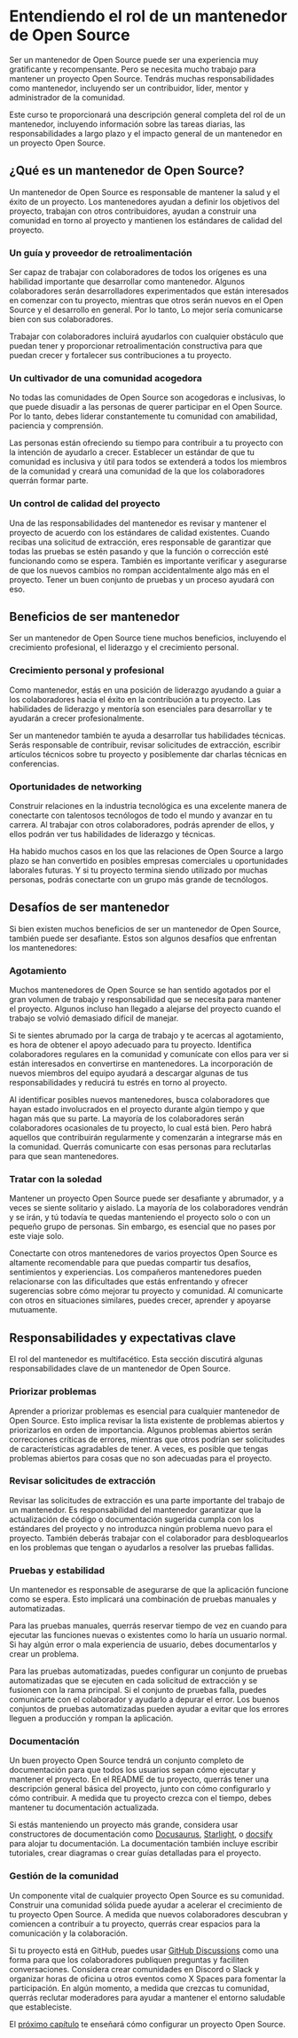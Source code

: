 # Entendiendo el rol de un mantenedor de Open Source

Ser un mantenedor de Open Source puede ser una experiencia muy gratificante y recompensante. Pero se necesita mucho trabajo para mantener un proyecto Open Source. Tendrás muchas responsabilidades como mantenedor, incluyendo ser un contribuidor, líder, mentor y administrador de la comunidad.

Este curso te proporcionará una descripción general completa del rol de un mantenedor, incluyendo información sobre las tareas diarias, las responsabilidades a largo plazo y el impacto general de un mantenedor en un proyecto Open Source.

## ¿Qué es un mantenedor de Open Source?

Un mantenedor de Open Source es responsable de mantener la salud y el éxito de un proyecto. Los mantenedores ayudan a definir los objetivos del proyecto, trabajan con otros contribuidores, ayudan a construir una comunidad en torno al proyecto y mantienen los estándares de calidad del proyecto.

### Un guía y proveedor de retroalimentación

Ser capaz de trabajar con colaboradores de todos los orígenes es una habilidad importante que desarrollar como mantenedor. Algunos colaboradores serán desarrolladores experimentados que están interesados en comenzar con tu proyecto, mientras que otros serán nuevos en el Open Source y el desarrollo en general. Por lo tanto, Lo mejor sería comunicarse bien con sus colaboradores.

Trabajar con colaboradores incluirá ayudarlos con cualquier obstáculo que puedan tener y proporcionar retroalimentación constructiva para que puedan crecer y fortalecer sus contribuciones a tu proyecto.

### Un cultivador de una comunidad acogedora

No todas las comunidades de Open Source son acogedoras e inclusivas, lo que puede disuadir a las personas de querer participar en el Open Source. Por lo tanto, debes liderar constantemente tu comunidad con amabilidad, paciencia y comprensión.

Las personas están ofreciendo su tiempo para contribuir a tu proyecto con la intención de ayudarlo a crecer. Establecer un estándar de que tu comunidad es inclusiva y útil para todos se extenderá a todos los miembros de la comunidad y creará una comunidad de la que los colaboradores querrán formar parte.

### Un control de calidad del proyecto

Una de las responsabilidades del mantenedor es revisar y mantener el proyecto de acuerdo con los estándares de calidad existentes. Cuando recibas una solicitud de extracción, eres responsable de garantizar que todas las pruebas se estén pasando y que la función o corrección esté funcionando como se espera. También es importante verificar y asegurarse de que los nuevos cambios no rompan accidentalmente algo más en el proyecto. Tener un buen conjunto de pruebas y un proceso ayudará con eso.

## Beneficios de ser mantenedor

Ser un mantenedor de Open Source tiene muchos beneficios, incluyendo el crecimiento profesional, el liderazgo y el crecimiento personal.

### Crecimiento personal y profesional

Como mantenedor, estás en una posición de liderazgo ayudando a guiar a los colaboradores hacia el éxito en la contribución a tu proyecto. Las habilidades de liderazgo y mentoría son esenciales para desarrollar y te ayudarán a crecer profesionalmente.

Ser un mantenedor también te ayuda a desarrollar tus habilidades técnicas. Serás responsable de contribuir, revisar solicitudes de extracción, escribir artículos técnicos sobre tu proyecto y posiblemente dar charlas técnicas en conferencias.

### Oportunidades de networking

Construir relaciones en la industria tecnológica es una excelente manera de conectarte con talentosos tecnólogos de todo el mundo y avanzar en tu carrera. Al trabajar con otros colaboradores, podrás aprender de ellos, y ellos podrán ver tus habilidades de liderazgo y técnicas.

Ha habido muchos casos en los que las relaciones de Open Source a largo plazo se han convertido en posibles empresas comerciales u oportunidades laborales futuras. Y si tu proyecto termina siendo utilizado por muchas personas, podrás conectarte con un grupo más grande de tecnólogos.

## Desafíos de ser mantenedor

Si bien existen muchos beneficios de ser un mantenedor de Open Source, también puede ser desafiante. Estos son algunos desafíos que enfrentan los mantenedores:

### Agotamiento

Muchos mantenedores de Open Source se han sentido agotados por el gran volumen de trabajo y responsabilidad que se necesita para mantener el proyecto. Algunos incluso han llegado a alejarse del proyecto cuando el trabajo se volvió demasiado difícil de manejar.

Si te sientes abrumado por la carga de trabajo y te acercas al agotamiento, es hora de obtener el apoyo adecuado para tu proyecto. Identifica colaboradores regulares en la comunidad y comunícate con ellos para ver si están interesados en convertirse en mantenedores. La incorporación de nuevos miembros del equipo ayudará a descargar algunas de tus responsabilidades y reducirá tu estrés en torno al proyecto.

Al identificar posibles nuevos mantenedores, busca colaboradores que hayan estado involucrados en el proyecto durante algún tiempo y que hagan más que su parte. La mayoría de los colaboradores serán colaboradores ocasionales de tu proyecto, lo cual está bien. Pero habrá aquellos que contribuirán regularmente y comenzarán a integrarse más en la comunidad. Querrás comunicarte con esas personas para reclutarlas para que sean mantenedores.

### Tratar con la soledad

Mantener un proyecto Open Source puede ser desafiante y abrumador, y a veces se siente solitario y aislado. La mayoría de los colaboradores vendrán y se irán, y tú todavía te quedas manteniendo el proyecto solo o con un pequeño grupo de personas. Sin embargo, es esencial que no pases por este viaje solo.

Conectarte con otros mantenedores de varios proyectos  Open Source es altamente recomendable para que puedas compartir tus desafíos, sentimientos y experiencias. Los compañeros mantenedores pueden relacionarse con las dificultades que estás enfrentando y ofrecer sugerencias sobre cómo mejorar tu proyecto y comunidad. Al comunicarte con otros en situaciones similares, puedes crecer, aprender y apoyarse mutuamente.

## Responsabilidades y expectativas clave

El rol del mantenedor es multifacético. Esta sección discutirá algunas responsabilidades clave de un mantenedor de Open Source.

### Priorizar problemas

Aprender a priorizar problemas es esencial para cualquier mantenedor de Open Source. Esto implica revisar la lista existente de problemas abiertos y priorizarlos en orden de importancia. Algunos problemas abiertos serán correcciones críticas de errores, mientras que otros podrían ser solicitudes de características agradables de tener. A veces, es posible que tengas problemas abiertos para cosas que no son adecuadas para el proyecto.

### Revisar solicitudes de extracción

Revisar las solicitudes de extracción es una parte importante del trabajo de un mantenedor. Es responsabilidad del mantenedor garantizar que la actualización de código o documentación sugerida cumpla con los estándares del proyecto y no introduzca ningún problema nuevo para el proyecto. También deberás trabajar con el colaborador para desbloquearlos en los problemas que tengan o ayudarlos a resolver las pruebas fallidas.

### Pruebas y estabilidad

Un mantenedor es responsable de asegurarse de que la aplicación funcione como se espera. Esto implicará una combinación de pruebas manuales y automatizadas.

Para las pruebas manuales, querrás reservar tiempo de vez en cuando para ejecutar las funciones nuevas o existentes como lo haría un usuario normal. Si hay algún error o mala experiencia de usuario, debes documentarlos y crear un problema.

Para las pruebas automatizadas, puedes configurar un conjunto de pruebas automatizadas que se ejecuten en cada solicitud de extracción y se fusionen con la rama principal. Si el conjunto de pruebas falla, puedes comunicarte con el colaborador y ayudarlo a depurar el error. Los buenos conjuntos de pruebas automatizadas pueden ayudar a evitar que los errores lleguen a producción y rompan la aplicación.

### Documentación

Un buen proyecto Open Source tendrá un conjunto completo de documentación para que todos los usuarios sepan cómo ejecutar y mantener el proyecto. En el README de tu proyecto, querrás tener una descripción general básica del proyecto, junto con cómo configurarlo y cómo contribuir. A medida que tu proyecto crezca con el tiempo, debes mantener tu documentación actualizada.

Si estás manteniendo un proyecto más grande, considera usar constructores de documentación como [Docusaurus](https://docusaurus.io/), [Starlight](https://starlight.astro.build/), o [docsify](https://docsify.js.org/#/) para alojar tu documentación. La documentación también incluye escribir tutoriales, crear diagramas o crear guías detalladas para el proyecto.

### Gestión de la comunidad

Un componente vital de cualquier proyecto Open Source es su comunidad. Construir una comunidad sólida puede ayudar a acelerar el crecimiento de tu proyecto Open Source. A medida que nuevos colaboradores descubran y comiencen a contribuir a tu proyecto, querrás crear espacios para la comunicación y la colaboración.

Si tu proyecto está en GitHub, puedes usar [GitHub Discussions](https://docs.github.com/en/discussions) como una forma para que los colaboradores publiquen preguntas y faciliten conversaciones. Considera crear comunidades en Discord o Slack y organizar horas de oficina u otros eventos como X Spaces para fomentar la participación. En algún momento, a medida que crezcas tu comunidad, querrás reclutar moderadores para ayudar a mantener el entorno saludable que estableciste.

El [próximo capítulo](como-configurar-tu-proyecto.md) te enseñará cómo configurar un proyecto Open Source.
